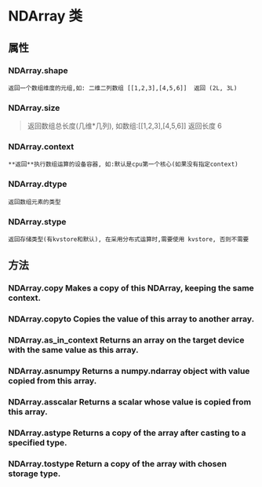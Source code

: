# NDArray 类


## 属性

### NDArray.shape
    返回一个数组维度的元组,如: 二维二列数组 [[1,2,3],[4,5,6]]  返回 (2L, 3L)
### NDArray.size
>    返回数组总长度(几维*几列), 如数组:[[1,2,3],[4,5,6]]  返回长度 6
### NDArray.context
    **返回**执行数组运算的设备容器, 如:默认是cpu第一个核心(如果没有指定context)
### NDArray.dtype
    返回数组元素的类型
### NDArray.stype
    返回存储类型(有kvstore和默认), 在采用分布式运算时,需要使用 kvstore, 否则不需要



## 方法

### NDArray.copy	Makes a copy of this NDArray, keeping the same context.

### NDArray.copyto	Copies the value of this array to another array.

### NDArray.as_in_context	Returns an array on the target device with the same value as this array.

### NDArray.asnumpy	Returns a numpy.ndarray object with value copied from this array.

### NDArray.asscalar	Returns a scalar whose value is copied from this array.

### NDArray.astype	Returns a copy of the array after casting to a specified type.

### NDArray.tostype	Return a copy of the array with chosen storage type.



